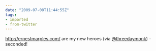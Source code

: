 ```yaml
---
date: "2009-07-08T11:44:55Z"
tags:
- imported
- from-twitter
---
```

http://ernestmarples.com/ are my new heroes \(via [@threedaymonk](/twitter/#/threedaymonk)) - seconded!
